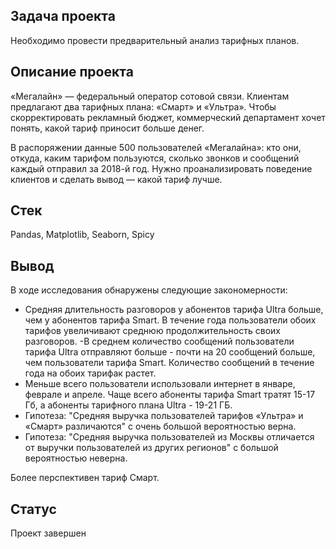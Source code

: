 ## Задача проекта
Необходимо провести предварительный анализ тарифных планов.

## Описание проекта
«Мегалайн» — федеральный оператор сотовой связи. Клиентам предлагают два тарифных плана: «Смарт» и «Ультра». Чтобы скорректировать рекламный бюджет, коммерческий департамент хочет понять, какой тариф приносит больше денег.

В распоряжении данные 500 пользователей «Мегалайна»: кто они, откуда, каким тарифом пользуются, сколько звонков и сообщений каждый отправил за 2018-й год. Нужно проанализировать поведение клиентов и сделать вывод — какой тариф лучше.

## Стек
Pandas, Matplotlib, Seaborn, Spicy

## Вывод
В ходе исследования обнаружены следующие закономерности:
- Средняя длительность разговоров у абонентов тарифа Ultra больше, чем у абонентов тарифа Smart. В течение года пользователи обоих тарифов увеличивают среднюю продолжительность своих разговоров.
-В среднем количество сообщений пользователи тарифа Ultra отправляют больше - почти на 20 сообщений больше, чем пользователи тарифа Smart. Количество сообщений в течение года на обоих тарифак растет. 
- Меньше всего пользователи использовали интернет в январе, феврале и апреле. Чаще всего абоненты тарифа Smart тратят 15-17 Гб, а абоненты тарифного плана Ultra - 19-21 ГБ.
- Гипотеза: "Средняя выручка пользователей тарифов «Ультра» и «Смарт» различаются" с очень большой вероятностью верна.
- Гипотеза: "Средняя выручка пользователей из Москвы отличается от выручки пользователей из других регионов" с большой вероятностью неверна.

Более перспективен тариф Смарт.

## Статус
Проект завершен
